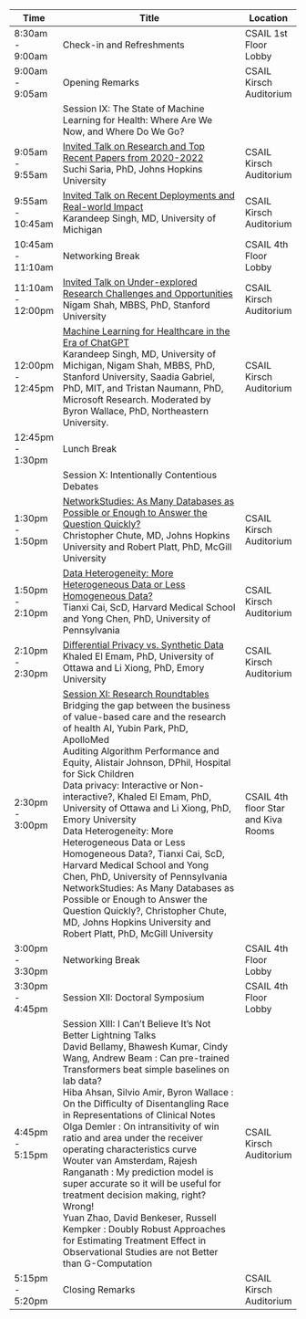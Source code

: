 <table class="table table-bordered table-sm">
  	<thead>
    <tr>
      <th style='width:15%'>Time</th>
      <th style='width:70%'>Title</th>
      <th style='width:15'>Location</th>
    </tr>
	</thead>
	 <tbody>
    <tr>
      <td>8:30am - 9:00am</td>
      <td>Check-in and Refreshments</td>
      <td>CSAIL 1st Floor Lobby</td>
    </tr>
    <tr>
      <td>9:00am - 9:05am</td>
      <td>Opening Remarks</td>
      <td>CSAIL Kirsch Auditorium</td>
    </tr>
    <tr>
      <td></td>
      <td class="keynote"><span class="border-left-0"><span class="font-weight-bold">Session IX: The State of Machine Learning for Health: Where Are We Now, and Where Do We Go?</span></span></td>
    </tr>
     <tr>
      <td>9:05am - 9:55am</td>
      <td><a href="program.html#tab-invited">Invited Talk on Research and Top Recent Papers from 2020-2022</a><br>
      <span class="font-italic"><span class="font-weight-bold">Suchi Saria, PhD,</span> Johns Hopkins University</span></td>
      <td>CSAIL Kirsch Auditorium</td>
    </tr>
     <tr>
      <td>9:55am - 10:45am</td>
      <td><a href="program.html#tab-invited">Invited Talk on Recent Deployments and Real-world Impact</a><br>
        <span class="font-italic"><span class="font-weight-bold">Karandeep Singh, MD,</span> University of Michigan</span>
      </td> 
      <td>CSAIL Kirsch Auditorium</td>
    </tr>
     <tr>
      <td>10:45am - 11:10am</td>
      <td>Networking Break</td>
      <td>CSAIL 4th Floor Lobby</td>
    </tr>
    <tr>
      <td>11:10am - 12:00pm</td>
      <td><a href="program.html#tab-invited">Invited Talk on Under-explored Research Challenges and Opportunities</a><br>
        <span class="font-italic"><span class="font-weight-bold">Nigam Shah, MBBS, PhD,</span> Stanford University</span>
      </td>
      <td>CSAIL Kirsch Auditorium</td>
    </tr>
     <tr>
      <td>12:00pm - 12:45pm</td>
      <td><a href="program.html#tab-invited">Machine Learning for Healthcare in the Era of ChatGPT</a><br>
        <span class="font-italic"><span class="font-weight-bold">Karandeep Singh, MD,</span> University of Michigan, <span class="font-weight-bold">Nigam Shah, MBBS, PhD,</span> Stanford University, <span class="font-weight-bold">Saadia Gabriel, PhD,</span> MIT, and <span class="font-italic"><span class="font-weight-bold">Tristan Naumann, PhD,</span> Microsoft Research</span>. Moderated by <span class="font-weight-bold">Byron Wallace, PhD,</span> Northeastern University</span>.
</td>
      <td>CSAIL Kirsch Auditorium</td>
    </tr>
    <tr>
      <td>12:45pm - 1:30pm</td>
      <td>Lunch Break</td> 
      <td></td>
    </tr>
    <tr>
      <td></td>
      <td class="keynote"><span class="border-left-0"><span class="font-weight-bold">Session X: Intentionally Contentious Debates</span></span></td>
    </tr>
    <tr>
      <td>1:30pm - 1:50pm</td>
      <td><a href="program.html#tab-debates">NetworkStudies: As Many Databases as Possible or Enough to Answer the Question Quickly?</a><br>
        <span class="font-italic"><span class="font-weight-bold">Christopher Chute, MD,</span> Johns Hopkins University and <span class="font-weight-bold">Robert Platt, PhD,</span> McGill University</span>
      </td>
      <td>CSAIL Kirsch Auditorium</td>
    </tr>
     <tr>
      <td>1:50pm - 2:10pm</td>
      <td><a href="program.html#tab-debates">Data Heterogeneity: More Heterogeneous Data or Less Homogeneous Data?</a><br>
        <span class="font-italic"><span class="font-weight-bold">Tianxi Cai, ScD,</span> Harvard Medical School and <span class="font-weight-bold">Yong Chen, PhD,</span> University of Pennsylvania</span>
      </td>
      <td>CSAIL Kirsch Auditorium</td>
    </tr>
    <tr>
      <td>2:10pm - 2:30pm</td>
      <td><a href="program.html#tab-debates">Differential Privacy vs. Synthetic Data</a><br>
        <span class="font-italic"><span class="font-weight-bold">Khaled El Emam, PhD,</span> University of Ottawa and <span class="font-weight-bold">Li Xiong, PhD,</span> Emory University</span>
      </td>
      <td>CSAIL Kirsch Auditorium</td>
    </tr>
     <tr>
      <td>2:30pm - 3:00pm</td>
      <td><span class="font-weight-bold"><a href="program.html#tab-roundtables">Session XI: Research Roundtables</a></span><br>
        Bridging the gap between the business of value-based care and the research of health AI, <span class="font-italic"><span class="font-weight-bold">Yubin Park, PhD</span>, ApolloMed</span><br>
        Auditing Algorithm Performance and Equity, <span class="font-italic"><span class="font-weight-bold">Alistair Johnson, DPhil</span>, Hospital for Sick Children</span><br>
        Data privacy: Interactive or Non-interactive?, <span class="font-italic"><span class="font-weight-bold">Khaled El Emam, PhD,</span> University of Ottawa and <span class="font-weight-bold">Li Xiong, PhD,</span> Emory University</span><br>
        Data Heterogeneity: More Heterogeneous Data or Less Homogeneous Data?, <span class="font-weight-bold">Tianxi Cai, ScD,</span> Harvard Medical School and <span class="font-weight-bold">Yong Chen, PhD,</span> University of Pennsylvania</span><br>
        NetworkStudies: As Many Databases as Possible or Enough to Answer the Question Quickly?, <span class="font-italic"><span class="font-weight-bold">Christopher Chute, MD,</span> Johns Hopkins University and <span class="font-weight-bold">Robert Platt, PhD,</span> McGill University</span></td>
        <td>CSAIL 4th floor Star and Kiva Rooms</td>
    </tr>
    <tr>
      <td>3:00pm - 3:30pm</td>
      <td>Networking Break</td> 
      <td>CSAIL 4th Floor Lobby</td>
    </tr>
    <tr>
      <td>3:30pm - 4:45pm</td>
      <td><span class="font-weight-bold">
      Session XII: Doctoral Symposium</span></td> 
      <td>CSAIL 4th Floor Lobby</td>
    </tr>
    <tr>
      <td>4:45pm - 5:15pm</td>
      <td><span class="font-weight-bold">
      Session XIII: I Can’t Believe It’s Not Better Lightning Talks</span><br>
      <span class="font-italic"><span class="font-weight-bold">David Bellamy</span>, Bhawesh Kumar, Cindy Wang, Andrew Beam</span> : Can pre-trained Transformers beat simple baselines on lab data?<br>
      <span class="font-italic"><span class="font-weight-bold">Hiba Ahsan</span>, Silvio Amir, Byron Wallace</span> : On the Difficulty of Disentangling Race in Representations of Clinical Notes<br>
      <span class="font-italic"><span class="font-weight-bold">Olga Demler</span></span> : On intransitivity of win ratio and area under the receiver operating characteristics curve<br>
      <span class="font-italic"><span class="font-weight-bold">Wouter van Amsterdam</span>, Rajesh Ranganath</span> : My prediction model is super accurate so it will be useful for treatment decision making, right? Wrong!<br>
      <span class="font-italic"><span class="font-weight-bold">Yuan Zhao</span>, David Benkeser, Russell Kempker</span> : Doubly Robust Approaches for Estimating Treatment Effect in Observational Studies are not Better than G-Computation
    </td> 
      <td>CSAIL Kirsch Auditorium</td>
    </tr>
     <tr>
      <td>5:15pm - 5:20pm</td>
      <td>Closing Remarks</td>
      <td>CSAIL Kirsch Auditorium</td>
    </tr>
  </tbody>
</table>